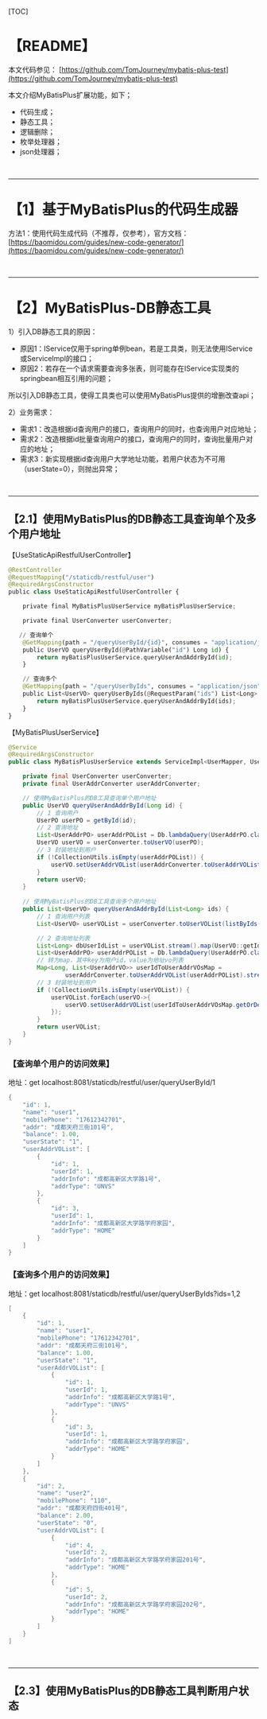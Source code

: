 [TOC]

# 【README】

本文代码参见： [https://github.com/TomJourney/mybatis-plus-test](https://github.com/TomJourney/mybatis-plus-test)

本文介绍MyBatisPlus扩展功能，如下；

- 代码生成；
- 静态工具；
- 逻辑删除；
- 枚举处理器；
- json处理器；

<br>

---

# 【1】基于MyBatisPlus的代码生成器

方法1：使用代码生成代码（不推荐，仅参考），官方文档：[https://baomidou.com/guides/new-code-generator/](https://baomidou.com/guides/new-code-generator/)

<br>

---

# 【2】MyBatisPlus-DB静态工具

1）引入DB静态工具的原因：

- 原因1：IService仅用于spring单例bean，若是工具类，则无法使用IService或ServiceImpl的接口；
- 原因2：若存在一个请求需要查询多张表，则可能存在IService实现类的springbean相互引用的问题；

所以引入DB静态工具，使得工具类也可以使用MyBatisPlus提供的增删改查api； 

2）业务需求：

- 需求1：改造根据id查询用户的接口，查询用户的同时，也查询用户对应地址；
- 需求2：改造根据id批量查询用户的接口，查询用户的同时，查询批量用户对应的地址；
- 需求3：新实现根据id查询用户大学地址功能，若用户状态为不可用（userState=0），则抛出异常；

<br>

---

## 【2.1】使用MyBatisPlus的DB静态工具查询单个及多个用户地址

【UseStaticApiRestfulUserController】

```python
@RestController
@RequestMapping("/staticdb/restful/user")
@RequiredArgsConstructor
public class UseStaticApiRestfulUserController {

    private final MyBatisPlusUserService myBatisPlusUserService;

    private final UserConverter userConverter;

   // 查询单个 
    @GetMapping(path = "/queryUserById/{id}", consumes = "application/json")
    public UserVO queryUserById(@PathVariable("id") Long id) {
        return myBatisPlusUserService.queryUserAndAddrById(id);
    }

    // 查询多个 
    @GetMapping(path = "/queryUserByIds", consumes = "application/json")
    public List<UserVO> queryUserByIds(@RequestParam("ids") List<Long> ids) {
        return myBatisPlusUserService.queryUserAndAddrById(ids);
    }
}
```

【MyBatisPlusUserService】

```java
@Service
@RequiredArgsConstructor
public class MyBatisPlusUserService extends ServiceImpl<UserMapper, UserPO> {

    private final UserConverter userConverter;
    private final UserAddrConverter userAddrConverter;    

    // 使用MyBatisPlus的DB工具查询单个用户地址
    public UserVO queryUserAndAddrById(Long id) {
        // 1 查询用户
        UserPO userPO = getById(id);
        // 2 查询地址
        List<UserAddrPO> userAddrPOList = Db.lambdaQuery(UserAddrPO.class).eq(UserAddrPO::getUserId, id).list();
        UserVO userVO = userConverter.toUserVO(userPO);
        // 3 封装地址到用户
        if (!CollectionUtils.isEmpty(userAddrPOList)) {
            userVO.setUserAddrVOList(userAddrConverter.toUserAddrVOList(userAddrPOList));
        }
        return userVO;
    }
    
    // 使用MyBatisPlus的DB工具查询多个用户地址 
    public List<UserVO> queryUserAndAddrById(List<Long> ids) {
        // 1 查询用户列表
        List<UserVO> userVOList = userConverter.toUserVOList(listByIds(ids));

        // 2 查询地址列表
        List<Long> dbUserIdList = userVOList.stream().map(UserVO::getId).collect(Collectors.toList());
        List<UserAddrPO> userAddrPOList = Db.lambdaQuery(UserAddrPO.class).in(UserAddrPO::getUserId, dbUserIdList).list();
        // 转为map，其中key为用户id，value为地址vo列表
        Map<Long, List<UserAddrVO>> userIdToUserAddrVOsMap =
                userAddrConverter.toUserAddrVOList(userAddrPOList).stream().collect(Collectors.groupingBy(UserAddrVO::getUserId));
        // 3 封装地址到用户
        if (!CollectionUtils.isEmpty(userVOList)) {
            userVOList.forEach(userVO->{
                userVO.setUserAddrVOList(userIdToUserAddrVOsMap.getOrDefault(userVO.getId(), Collections.emptyList()));
            });
        }
        return userVOList;
    }
}
```

### 【查询单个用户的访问效果】

地址：get  localhost:8081/staticdb/restful/user/queryUserById/1 

```c++
{
    "id": 1,
    "name": "user1",
    "mobilePhone": "17612342701",
    "addr": "成都天府三街101号",
    "balance": 1.00,
    "userState": "1",
    "userAddrVOList": [
        {
            "id": 1,
            "userId": 1,
            "addrInfo": "成都高新区大学路1号",
            "addrType": "UNVS"
        },
        {
            "id": 3,
            "userId": 1,
            "addrInfo": "成都高新区大学路学府家园",
            "addrType": "HOME"
        }
    ]
}
```



### 【查询多个用户的访问效果】

地址：get localhost:8081/staticdb/restful/user/queryUserByIds?ids=1,2 

```c++
[
    {
        "id": 1,
        "name": "user1",
        "mobilePhone": "17612342701",
        "addr": "成都天府三街101号",
        "balance": 1.00,
        "userState": "1",
        "userAddrVOList": [
            {
                "id": 1,
                "userId": 1,
                "addrInfo": "成都高新区大学路1号",
                "addrType": "UNVS"
            },
            {
                "id": 3,
                "userId": 1,
                "addrInfo": "成都高新区大学路学府家园",
                "addrType": "HOME"
            }
        ]
    },
    {
        "id": 2,
        "name": "user2",
        "mobilePhone": "110",
        "addr": "成都天府四街401号",
        "balance": 2.00,
        "userState": "0",
        "userAddrVOList": [
            {
                "id": 4,
                "userId": 2,
                "addrInfo": "成都高新区大学路学府家园201号",
                "addrType": "HOME"
            },
            {
                "id": 5,
                "userId": 2,
                "addrInfo": "成都高新区大学路学府家园202号",
                "addrType": "HOME"
            }
        ]
    }
]
```

<br>

---

## 【2.3】使用MyBatisPlus的DB静态工具判断用户状态




















